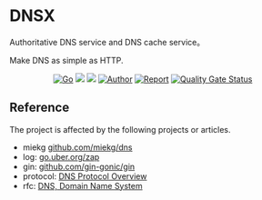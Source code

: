 # DNSX

Authoritative DNS service and DNS cache service。

Make DNS as simple as HTTP.

<p style="text-align: center">
    <a href="https://github.com/xyser/dnsx/actions"><img src="https://github.com/dingdayu/dnsx/workflows/Go/badge.svg" alt="Go"></a>
    <a href="https://codeclimate.com/github/xyser/dnsx/maintainability"><img src="https://api.codeclimate.com/v1/badges/eda6760b436abe89af5e/maintainability" /></a>
    <a href="https://codeclimate.com/github/xyser/dnsx/test_coverage"><img src="https://api.codeclimate.com/v1/badges/eda6760b436abe89af5e/test_coverage" /></a>
    <a href="https://blog.dingxiaoyu.com"><img src="https://img.shields.io/badge/author-@dingdayu-blue.svg?style=flat" alt="Author"></a>
    <a href="https://goreportcard.com/report/github.com/xyser/dnsx"><img src="https://goreportcard.com/badge/github.com/xyser/dnsx" alt="Report"></a>
    <a href="https://sonarcloud.io/dashboard?id=xyser_dnsx"><img src="https://sonarcloud.io/api/project_badges/measure?project=xyser_dnsx&metric=alert_status" alt="Quality Gate Status"></a>
</p>

## Reference

The project is affected by the following projects or articles.

- miekg [github.com/miekg/dns](github.com/miekg/dns)
- log: [go.uber.org/zap](go.uber.org/zap)
- gin: [github.com/gin-gonic/gin](github.com/gin-gonic/gin)
- protocol: [DNS Protocol Overview](https://www.freesoft.org/CIE/Topics/77.htm)
- rfc: [DNS, Domain Name System](http://www.networksorcery.com/enp/protocol/dns.htm)
